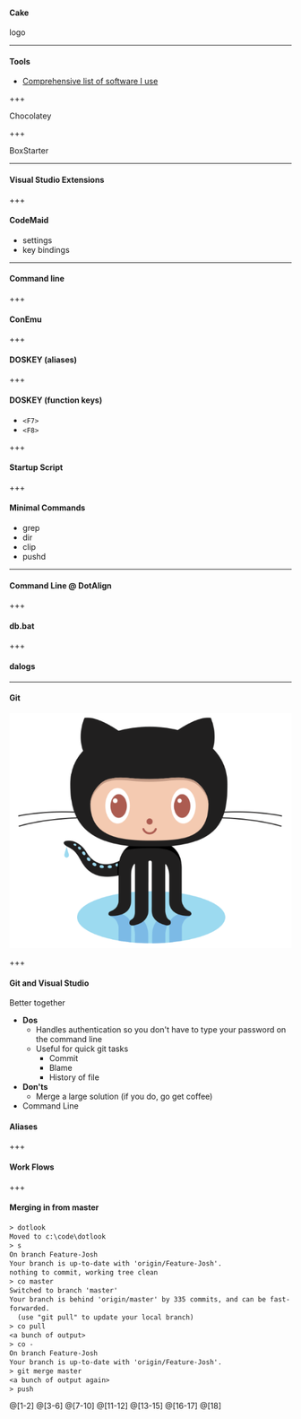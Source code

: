 #### Cake

logo


--- 

#### Tools

* [Comprehensive list of software I use](http://quintussential.com/pages/software/)

+++

Chocolatey

+++

BoxStarter

---

#### Visual Studio Extensions

+++

#### CodeMaid

* settings
* key bindings

---
#### Command line

+++

#### ConEmu

+++ 

#### DOSKEY (aliases)

+++

#### DOSKEY (function keys)

* `<F7>`
* `<F8>`

+++

#### Startup Script

+++

#### Minimal Commands

* grep
* dir
* clip
* pushd

---

#### Command Line @ DotAlign

+++

#### db.bat

+++

#### dalogs

---

#### Git

![logo](img/logo_github.png)

+++

#### Git and Visual Studio

Better together

* **Dos**
  * Handles authentication so you don't have to type your password on the command line
  * Useful for quick git tasks
    * Commit
    * Blame
    * History of file
* **Don'ts**
    * Merge a large solution (if you do, go get coffee) 
* Command Line

#### Aliases

+++

#### Work Flows

+++ 

#### Merging in from master





```
> dotlook
Moved to c:\code\dotlook
> s
On branch Feature-Josh
Your branch is up-to-date with 'origin/Feature-Josh'.
nothing to commit, working tree clean
> co master
Switched to branch 'master'
Your branch is behind 'origin/master' by 335 commits, and can be fast-forwarded.
  (use "git pull" to update your local branch)
> co pull
<a bunch of output>
> co -
On branch Feature-Josh
Your branch is up-to-date with 'origin/Feature-Josh'.
> git merge master
<a bunch of output again>
> push
```

@[1-2]
@[3-6]
@[7-10]
@[11-12]
@[13-15]
@[16-17]
@[18]